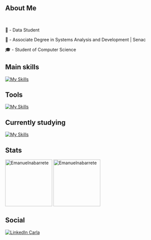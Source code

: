 <h2 aling="left">About Me</h2>
<br>
<p>👦 - Data Student</p>
<p>📲 - Associate Degree in Systems Analysis and Development | Senac </p>
<p>🎓 - Student of Computer Science</p>

<h2 align="left">Main skills</h2>

[![My Skills](https://skillicons.dev/icons?i=python,java,sklearn)](https://skillicons.dev)

<h2 align="left">Tools</h2>

[![My Skills](https://skillicons.dev/icons?i=anaconda,vscode,git,github,mysql,sklearn,figma,postman,ubuntu,linux)](https://skillicons.dev)

<h2 align="left">Currently studying</h2>

[![My Skills](https://skillicons.dev/icons?i=python,linux,ubuntu,sklearn)](https://skillicons.dev)

<h2 align="left">Stats</h2>
<div align="left">
  <img height="150em" src="https://github-readme-stats.vercel.app/api/top-langs?username=Emanuelnabarrete&show_icons=true&locale=en&layout=compact&bg_color=0d1117&text_color=ffffff" alt="Emanuelnabarrete" />
  <img height="150em" src="https://github-readme-stats.vercel.app/api?username=Emanuelnabarrete&show_icons=true&locale=en&bg_color=0d1117&text_color=ffffff" alt="Emanuelnabarrete" />
</div>

<h2 align="left">Social</h2>
<a href="https://www.linkedin.com/in/emanuelnabarretedesouza/" target="blank">
  <img align="center" src="https://skillicons.dev/icons?i=linkedin" alt="LinkedIn Carla" />
</a>

<br>
</div>









